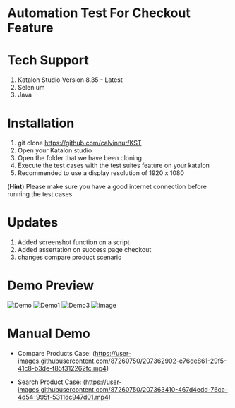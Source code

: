 # Automation Test For Checkout Feature

# Tech Support
1. Katalon Studio Version 8.35 - Latest
2. Selenium
3. Java

# Installation
1.  git clone https://github.com/calvinnur/KST
2.  Open your Katalon studio
3.  Open the folder that we have been cloning 
4.  Execute the test cases with the test suites feature on your katalon
5.  Recommended to use a display resolution of 1920 x 1080

(**Hint**) Please make sure you have a good internet connection before running the test cases

# Updates
1. Added screenshot function on a script
2. Added assertation on success page checkout
3. changes compare product scenario

# Demo Preview
![Demo](https://user-images.githubusercontent.com/87260750/207362242-79ff606e-c90a-4422-9ed8-8bdb066c28b5.png)
![Demo1](https://user-images.githubusercontent.com/87260750/207362286-1289dc20-7623-4f9f-aff6-5826b948bd6b.png)
![Demo3](https://user-images.githubusercontent.com/87260750/207362362-2b3aa20b-5725-4648-be9e-ad8924fa92ee.png)
![image](https://user-images.githubusercontent.com/87260750/207362504-844856ae-a17b-4894-bffe-1bef4f1bf61d.png)

# Manual Demo
- Compare Products Case:
(https://user-images.githubusercontent.com/87260750/207362902-e76de861-29f5-41c8-b3de-f85f312262fc.mp4)

- Search Product Case:
(https://user-images.githubusercontent.com/87260750/207363410-467d4edd-76ca-4d54-995f-5311dc947d01.mp4)

